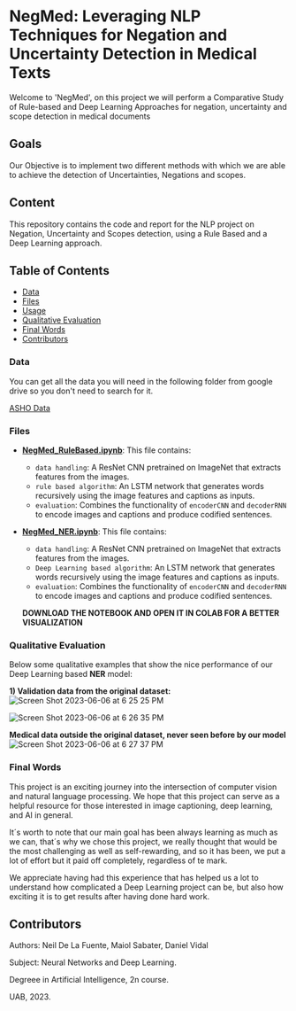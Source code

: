 

# NegMed: Leveraging NLP Techniques for Negation and Uncertainty Detection in Medical Texts

Welcome to 'NegMed', on this project we will perform a Comparative Study of Rule-based and Deep Learning Approaches for negation, uncertainty and scope detection in medical documents


## Goals

Our Objective is to implement two different methods with which we are able to achieve the detection of Uncertainties, Negations and scopes.


## Content

This repository contains the code and report for the NLP project on Negation, Uncertainty and Scopes detection, using a Rule Based and a Deep Learning approach. 

## Table of Contents

- [Data](#Data)
- [Files](#Files)
- [Usage](#Execution)
- [Qualitative Evaluation](#Qualitative-Evaluation)
- [Final Words](#Final-Words)
- [Contributors](#Contributors)


### Data

You can get all the data you will need in the following folder from google drive so you don't need to search for it.

[ASHO Data](https://drive.google.com/file/d/1T64hrblTrrFRY6d9vLgFSjkM8Elrl9Vt/view?usp=sharing)



### Files

- **[NegMed_RuleBased.ipynb](https://github.com/Neilus03/NegMed/blob/main/NegMed_RuleBased.ipynb)**: This file contains:
  - `data handling`: A ResNet CNN pretrained on ImageNet that extracts features from the images.
  - `rule based algorithm`: An LSTM network that generates words recursively using the image features and captions as inputs.
  - `evaluation`: Combines the functionality of `encoderCNN` and `decoderRNN` to encode images and captions and produce codified sentences.
  
- **[NegMed_NER.ipynb](https://github.com/Neilus03/NegMed/blob/main/NegMed_NER.ipynb)**:  This file contains:
  - `data handling`: A ResNet CNN pretrained on ImageNet that extracts features from the images.
  - `Deep Learning based algorithm`: An LSTM network that generates words recursively using the image features and captions as inputs.
  - `evaluation`: Combines the functionality of `encoderCNN` and `decoderRNN` to encode images and captions and produce codified sentences.
  
  **DOWNLOAD THE NOTEBOOK AND OPEN IT IN COLAB FOR A BETTER VISUALIZATION**


### Qualitative Evaluation
Below some qualitative examples that show the nice performance of our Deep Learning based **NER** model:

**1) Validation data from the original dataset:**
![Screen Shot 2023-06-06 at 6 25 25 PM](https://github.com/Neilus03/NegMed/assets/87651732/7fa1e94b-2f51-4a30-8371-9c0b60172a73)


![Screen Shot 2023-06-06 at 6 26 35 PM](https://github.com/Neilus03/NegMed/assets/87651732/58c1219c-24b6-410c-9f80-53f46e599e02)

**Medical data outside the original dataset, never seen before by our model**
![Screen Shot 2023-06-06 at 6 27 37 PM](https://github.com/Neilus03/NegMed/assets/87651732/9f787a39-b8dc-4787-8ae1-481799edeac8)


### Final Words

This project is an exciting journey into the intersection of computer vision and natural language processing. We hope that this project can serve as a helpful resource for those interested in image captioning, deep learning, and AI in general.

It´s worth to note that our main goal has been always learning as much as we can, that´s why we chose this project, we really thought that would be the most challenging as well as self-rewarding, and so it has been, we put a lot of effort but it paid off completely, regardless of te mark.

We appreciate having had this experience that has helped us a lot to understand how complicated a Deep Learning project can be, but also how exciting it is to get results after having done hard work.





## Contributors

Authors: Neil De La Fuente, Maiol Sabater, Daniel Vidal

Subject: Neural Networks and Deep Learning.

Degreee in Artificial Intelligence, 2n course.

UAB, 2023.
